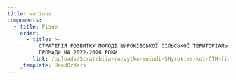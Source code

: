 ```yaml
---
title: various
components:
  - title: Різне
    order:
      - title: >-
          СТРАТЕГІЯ РОЗВИТКУ МОЛОДІ ШИРОКІВСЬКОЇ СІЛЬСЬКОЇ ТЕРИТОРІАЛЬНОЇ
          ГРОМАДИ НА 2022-2026 РОКИ
        link: /uploads/Stratehiia-rozvytku-molodi-SHyrokivs-koi-OTH-final-na.pdf
    _template: HeadOrders
---
```


